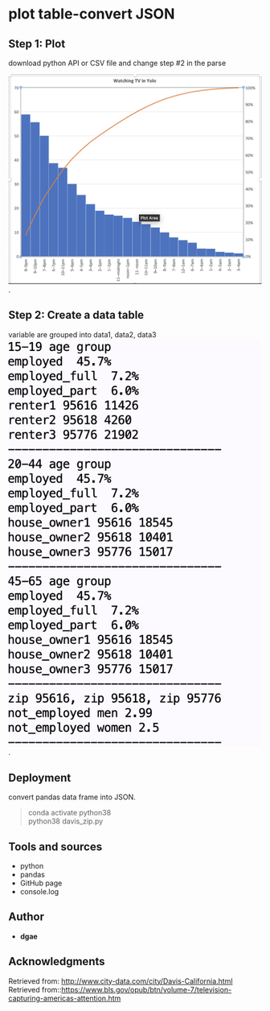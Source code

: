 # plot table-convert JSON


## Step 1: Plot

download python API or CSV file and change step #2 in the parse

![Figure 1](https://github.com/ddgae2/collect_census/blob/main/Figure1a.png). <br>

## Step 2: Create a data table 

variable are grouped into data1, data2, data3 <br>
![Figure 2](https://github.com/ddgae2/collect_census/blob/main/Figure2.png). <br>

## Deployment

convert pandas data frame into JSON.
> conda activate python38 <br>
> python38 davis_zip.py


## Tools and sources

* python
* pandas
* GitHub page
* console.log


## Author

* **dgae**

## Acknowledgments
Retrieved from: http://www.city-data.com/city/Davis-California.html <br>
Retrieved from::https://www.bls.gov/opub/btn/volume-7/television-capturing-americas-attention.htm
